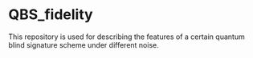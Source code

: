 # QBS_fidelity
This repository is used for describing the features of a certain quantum blind signature scheme under different noise.
